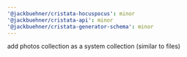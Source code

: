 ```yaml
---
'@jackbuehner/cristata-hocuspocus': minor
'@jackbuehner/cristata-api': minor
'@jackbuehner/cristata-generator-schema': minor
---
```


add photos collection as a system collection (similar to files)

